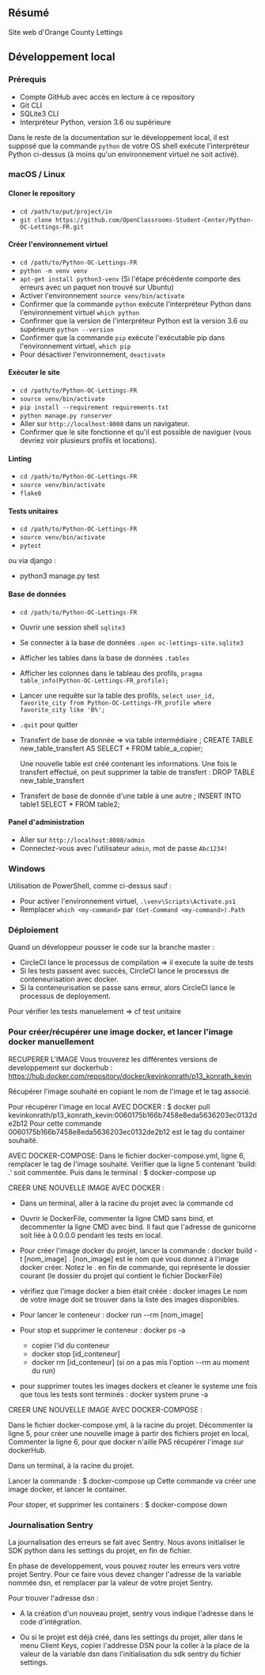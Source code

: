## Résumé

Site web d'Orange County Lettings

## Développement local

### Prérequis

- Compte GitHub avec accès en lecture à ce repository
- Git CLI
- SQLite3 CLI
- Interpréteur Python, version 3.6 ou supérieure

Dans le reste de la documentation sur le développement local, il est supposé que la commande `python` de votre OS shell exécute l'interpréteur Python ci-dessus (à moins qu'un environnement virtuel ne soit activé).

### macOS / Linux

#### Cloner le repository

- `cd /path/to/put/project/in`
- `git clone https://github.com/OpenClassrooms-Student-Center/Python-OC-Lettings-FR.git`

#### Créer l'environnement virtuel

- `cd /path/to/Python-OC-Lettings-FR`
- `python -m venv venv`
- `apt-get install python3-venv` (Si l'étape précédente comporte des erreurs avec un paquet non trouvé sur Ubuntu)
- Activer l'environnement `source venv/bin/activate`
- Confirmer que la commande `python` exécute l'interpréteur Python dans l'environnement virtuel
`which python`
- Confirmer que la version de l'interpréteur Python est la version 3.6 ou supérieure `python --version`
- Confirmer que la commande `pip` exécute l'exécutable pip dans l'environnement virtuel, `which pip`
- Pour désactiver l'environnement, `deactivate`

#### Exécuter le site

- `cd /path/to/Python-OC-Lettings-FR`
- `source venv/bin/activate`
- `pip install --requirement requirements.txt`
- `python manage.py runserver`
- Aller sur `http://localhost:8000` dans un navigateur.
- Confirmer que le site fonctionne et qu'il est possible de naviguer (vous devriez voir plusieurs profils et locations).

#### Linting

- `cd /path/to/Python-OC-Lettings-FR`
- `source venv/bin/activate`
- `flake8`

#### Tests unitaires

- `cd /path/to/Python-OC-Lettings-FR`
- `source venv/bin/activate`
- `pytest`

ou via django :
- python3 manage.py test

#### Base de données

- `cd /path/to/Python-OC-Lettings-FR`
- Ouvrir une session shell `sqlite3`
- Se connecter à la base de données `.open oc-lettings-site.sqlite3`
- Afficher les tables dans la base de données `.tables`
- Afficher les colonnes dans le tableau des profils, `pragma table_info(Python-OC-Lettings-FR_profile);`
- Lancer une requête sur la table des profils, `select user_id, favorite_city from
  Python-OC-Lettings-FR_profile where favorite_city like 'B%';`
- `.quit` pour quitter

- Transfert de base de donnée => via table intermédiaire ;
  CREATE TABLE new_table_transfert AS SELECT * FROM table_a_copier;

  Une nouvelle table est créé contenant les informations.
  Une fois le transfert effectué, on peut supprimer la table de transfert :
    DROP TABLE new_table_transfert

- Transfert de base de donnée d'une table à une autre ;
  INSERT INTO table1 SELECT * FROM table2;

#### Panel d'administration

- Aller sur `http://localhost:8000/admin`
- Connectez-vous avec l'utilisateur `admin`, mot de passe `Abc1234!`

### Windows

Utilisation de PowerShell, comme ci-dessus sauf :

- Pour activer l'environnement virtuel, `.\venv\Scripts\Activate.ps1`
- Remplacer `which <my-command>` par `(Get-Command <my-command>).Path`

### Déploiement

Quand un développeur pousser le code sur la branche master :
  - CircleCI lance le processus de compilation => il execute la suite de tests
  - Si les tests passent avec succès, CircleCI lance le processus de conteneurisation avec docker.
  - Si la conteneurisation se passe sans erreur, alors CircleCI lance le processus de deployement.

Pour vérifier les tests manuelement => cf test unitaire

### Pour créer/récupérer une image docker, et lancer l'image docker manuellement

RECUPERER L'IMAGE
Vous trouverez les différentes versions de developpement sur dockerhub :
https://hub.docker.com/repository/docker/kevinkonrath/p13_konrath_kevin

Récupérer l'image souhaité en copiant le nom de l'image et le tag associé.

Pour récupérer l'image en local
AVEC DOCKER :
 $ docker pull kevinkonrath/p13_konrath_kevin:0060175b166b7458e8eda5636203ec0132de2b12
Pour cette commande 0060175b166b7458e8eda5636203ec0132de2b12 est le tag du container souhaité.


AVEC DOCKER-COMPOSE:
Dans le fichier docker-compose.yml, ligne 6, remplacer le tag de l'image souhaité.
Verifier que la ligne 5 contenant 'build: .' soit commentée.
Puis dans le terminal :
$ docker-compose up


CREER UNE NOUVELLE IMAGE
AVEC DOCKER :

  - Dans un terminal, aller à la racine du projet avec la commande cd
  - Ouvrir le DockerFile, commenter la ligne CMD sans bind, et decommenter la ligne CMD avec bind.
    Il faut que l'adresse de gunicorne soit liée à 0.0.0.0 pendant les tests en local.
  - Pour créer l'image docker du projet, lancer la commande : docker build -t [nom_image] .
  [non_image] est le nom que vous donnez à l'image docker créer. Notez le . en fin de commande, qui représente le dossier courant (le dossier du projet qui contient le fichier DockerFile)
  - vérifiez que l'image docker a bien était créée : docker images
  Le nom de votre image doit se trouver dans la liste des images disponibles.
  - Pour lancer le conteneur : docker run --rm [nom_image]
  - Pour stop et supprimer le conteneur : docker ps -a
    - copier l'id du conteneur
    - docker stop [id_conteneur]
    - docker rm [id_conteneur] (si on a pas mis l'option --rm au moment du run)

  - pour supprimer toutes les images dockers et cleaner le systeme une fois que tous les tests sont terminés :
    docker system prune -a


CREER UNE NOUVELLE IMAGE
AVEC DOCKER-COMPOSE :

Dans le fichier docker-compose.yml, à la racine du projet.
Décommenter la ligne 5, pour créer une nouvelle image à partir des fichiers projet en local,
Commenter la ligne 6, pour que docker n'aille PAS récupérer l'image sur dockerHub.

Dans un terminal, à la racine du projet.

Lancer la commande :
$ docker-compose up
Cette commande va créer une image docker, et lancer le container.

Pour stoper, et supprimer les containers :
$ docker-compose down

### Journalisation Sentry

La journalisation des erreurs se fait avec Sentry.
Nous avons initialiser le SDK python dans les settings du projet, en fin de fichier.

En phase de developpement, vous pouvez router les erreurs vers votre projet Sentry.
Pour ce faire vous devez changer l'adresse de la variable nommée dsn, et remplacer par la valeur de votre projet Sentry.

Pour trouver l'adresse dsn :
- A la création d'un nouveau projet, sentry vous indique l'adresse dans le code d'intégration.

- Ou si le projet est déjà créé, dans les settings du projet, aller dans le menu Client Keys,
copier l'addresse DSN pour la coller à la place de la valeur de la variable dsn dans l'initialisation du sdk sentry du fichier settings.
